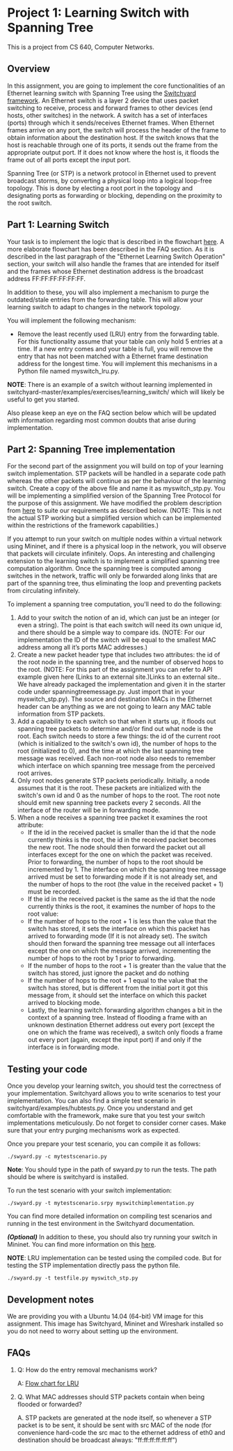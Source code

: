 # Project 1: Learning Switch with Spanning Tree

This is a project from CS 640, Computer Networks.

## Overview
In this assignment, you are going to implement the core functionalities of an Ethernet learning switch with Spanning Tree using the [Switchyard framework](https://github.com/jsommers/switchyard). An Ethernet switch is a layer 2 device that uses packet switching to receive, process and forward frames to other devices (end hosts, other switches) in the network. A switch has a set of interfaces (ports) through which it sends/receives Ethernet frames. When Ethernet frames arrive on any port, the switch will process the header of the frame to obtain information about the destination host. If the switch knows that the host is reachable through one of its ports, it sends out the frame from the appropriate output port. If it does not know where the host is, it floods the frame out of all ports except the input port.

Spanning Tree (or STP) is a network protocol in Ethernet used to prevent broadcast storms, by converting a physical loop into a logical loop-free topology. This is done by electing a root port in the topology and designating ports as forwarding or blocking, depending on the proximity to the root switch.


## Part 1: Learning Switch
Your task is to implement the logic that is described in the flowchart [here](https://github.com/jsommers/switchyard/blob/master/examples/exercises/learning_switch/learning_switch.rst#ethernet-learning-switch-operation). A more elaborate flowchart has been described in the FAQ section. As it is described in the last paragraph of the "Ethernet Learning Switch Operation" section, your switch will also handle the frames that are intended for itself and the frames whose Ethernet destination address is the broadcast address FF:FF:FF:FF:FF:FF.

In addition to these, you will also implement a mechanism to purge the outdated/stale entries from the forwarding table. This will allow your learning switch to adapt to changes in the network topology.

You will implement the following mechanism:

* Remove the least recently used (LRU) entry from the forwarding table. For this functionality assume that your table can only hold 5 entries at a time. If a new entry comes and your table is full, you will remove the entry that has not been matched with a Ethernet frame destination address for the longest time.
You will implement this mechanisms in a Python file named myswitch_lru.py.

 

**NOTE**: There is an example of a switch without learning implemented in  switchyard-master/examples/exercises/learning_switch/ which will likely be useful to get you started.

 

Also please keep an eye on the FAQ section below which will be updated with information regarding most common doubts that arise during implementation.


## Part 2: Spanning Tree implementation
For the second part of the assignment you will build on top of your learning switch implementation. STP packets will be handled in a separate code path whereas the other packets will continue as per the behaviour of the learning switch. Create a copy of the above file and name it as myswitch_stp.py. You will be implementing a simplified version of the Spanning Tree Protocol for the purpose of this assignment. We have modified the problem description from [here](https://github.com/jsommers/switchyard/blob/master/examples/exercises/learning_switch/learning_switch.rst#implement-a-simplified-spanning-tree-computation-algorithm) to suite our requirements as described below. (NOTE: This is not the actual STP working but a simplified version which can be implemented within the restrictions of the framework capabilities.)

If you attempt to run your switch on multiple nodes within a virtual network using Mininet, and if there is a physical loop in the network, you will observe that packets will circulate infinitely. Oops. An interesting and challenging extension to the learning switch is to implement a simplified spanning tree computation algorithm. Once the spanning tree is computed among switches in the network, traffic will only be forwarded along links that are part of the spanning tree, thus eliminating the loop and preventing packets from circulating infinitely.

To implement a spanning tree computation, you'll need to do the following:

1. Add to your switch the notion of an id, which can just be an integer (or even a string). The point is that each switch will need its own unique id, and there should be a simple way to compare ids. (NOTE: For our implementation the ID of the switch will be equal to the smallest MAC address among all it’s ports MAC addresses.)
2. Create a new packet header type that includes two attributes: the id of the root node in the spanning tree, and the number of observed hops to the root. (NOTE: For this part of the assignment you can refer to API example given here (Links to an external site.)Links to an external site.. We have already packaged the implementation and given it in the starter code under spanningtreemessage.py. Just import that in your myswitch_stp.py). The source and destination MACs in the Ethernet header can be anything as we are not going to learn any MAC table information from STP packets.
3. Add a capability to each switch so that when it starts up, it floods out spanning tree packets to determine and/or find out what node is the root. Each switch needs to store a few things: the id of the current root (which is initialized to the switch's own id), the number of hops to the root (initialized to 0), and the time at which the last spanning tree message was received. Each non-root node also needs to remember which interface on which spanning tree message from the perceived root arrives.
4. Only root nodes generate STP packets periodically. Initially, a node assumes that it is the root. These packets are initialized with the switch's own id and 0 as the number of hops to the root. The root note should emit new spanning tree packets every 2 seconds. All the interface of the router will be in forwarding mode.
5. When a node receives a spanning tree packet it examines the root attribute:
    * If the id in the received packet is smaller than the id that the node currently thinks is the root, the id in the received packet becomes the new root. The node should then forward the packet out all interfaces except for the one on which the packet was received. Prior to forwarding, the number of hops to the root should be incremented by 1. The interface on which the spanning tree message arrived must be set to forwarding mode if it is not already set, and the number of hops to the root (the value in the received packet + 1) must be recorded.
    * If the id in the received packet is the same as the id that the node currently thinks is the root, it examines the number of hops to the root value:
    * If the number of hops to the root + 1 is less than the value that the switch has stored, it sets the interface on which this packet has arrived to forwarding mode (If it is not already set). The switch should then forward the spanning tree message out all interfaces except the one on which the message arrived, incrementing the number of hops to the root by 1 prior to forwarding.
    * If the number of hops to the root + 1 is greater than the value that the switch has stored, just ignore the packet and do nothing
    * If the number of hops to the root + 1 equal to the value that the switch has stored, but is different from the initial port it got this message from, it should set the interface on which this packet arrived to blocking mode.
    * Lastly, the learning switch forwarding algorithm changes a bit in the context of a spanning tree. Instead of flooding a frame with an unknown destination Ethernet address out every port (except the one on which the frame was received), a switch only floods a frame out every port (again, except the input port) if and only if the interface is in forwarding mode.

## Testing your code
Once you develop your learning switch, you should test the correctness of your implementation. Switchyard allows you to write scenarios to test your implementation. You can also find a simple test scenario in switchyard/examples/hubtests.py. Once you understand and get comfortable with the framework, make sure that you test your switch implementations meticulously. Do not forget to consider corner cases. Make sure that your entry purging mechanisms work as expected.

Once you prepare your test scenario, you can compile it as follows:

```
./swyard.py -c mytestscenario.py
```
**Note**: You should type in the path of swyard.py to run the tests. The path should be where is switchyard is installed.


To run the test scenario with your switch implementation:

```
./swyard.py -t mytestscenario.srpy myswitchimplementation.py
```

You can find more detailed information on compiling test scenarios and running in the test environment in the Switchyard documentation.

***(Optional)*** In addition to these, you should also try running your switch in Mininet. You can find more information on this [here](https://github.com/jsommers/switchyard/blob/master/examples/exercises/learning_switch/learning_switch.rst#testing-and-deploying-your-switch).

**NOTE**: LRU implementation can be tested using the compiled code. But for testing the STP implementation directly pass the python file.

```
./swyard.py -t testfile.py myswitch_stp.py
```

## Development notes
We are providing you with a Ubuntu 14.04 (64-bit) VM image for this assignment. This image has Switchyard, Mininet and Wireshark installed so you do not need to worry about setting up the environment.

## FAQs
1. Q: How do the entry removal mechanisms work? 

   A: [Flow chart for LRU](http://pages.cs.wisc.edu/~karthikc/CS640S19/P1/lru_flow.jpg)

2. Q. What MAC addresses should STP packets contain when being flooded or forwarded?

    A. STP packets are generated at the node itself, so whenever a STP packet is to be sent, it should be sent with src MAC of the node (for convenience hard-code the src mac to the ethernet address of eth0  and destination should be broadcast always: "ff:ff:ff:ff:ff:ff")


